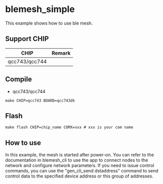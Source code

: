 # blemesh_simple

This example shows how to use ble mesh.

## Support CHIP

|      CHIP        | Remark |
|:----------------:|:------:|
|qcc743/qcc744       |        |

## Compile

- qcc743/qcc744

```
make CHIP=qcc743 BOARD=qcc743dk
```

## Flash

```
make flash CHIP=chip_name COMX=xxx # xxx is your com name
```

## How to use

 In this example, the mesh is started after power-on. You can refer to the documentation in blemesh_cli to use the app to connect nodes to the network and configure network parameters. If you need to issue control commands, you can use the "gen_cli_send dstaddress" command to send control data to the specified device address or this group of addresses.
